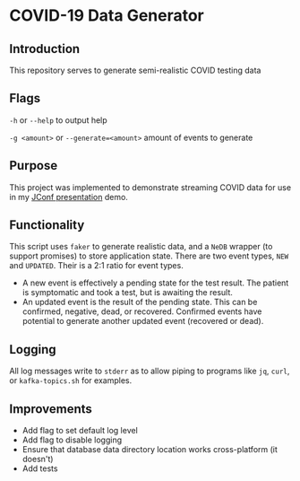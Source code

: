 # COVID-19 Data Generator

## Introduction

This repository serves to generate semi-realistic COVID testing data

## Flags

`-h` or `--help` to output help

`-g <amount>` or `--generate=<amount>` amount of events to generate

## Purpose 

This project was implemented to demonstrate streaming COVID data for use in my
[JConf presentation](https://jconf.dev/session/?id=2521) demo.

## Functionality

This script uses `faker` to generate realistic data, and a `NeDB` wrapper (to
support promises) to store application state. There are two event types, `NEW`
and `UPDATED`. Their is a 2:1 ratio for event types.

* A new event is effectively a pending state for the test result. The patient is
  symptomatic and took a test, but is awaiting the result.
* An updated event is the result of the pending state. This can be confirmed,
  negative, dead, or recovered. Confirmed events have potential to generate
  another updated event (recovered or dead).


## Logging

All log messages write to `stderr` as to allow piping to programs like `jq`,
`curl`, or `kafka-topics.sh` for examples.


## Improvements

* Add flag to set default log level
* Add flag to disable logging
* Ensure that database data directory location works cross-platform (it doesn't)
* Add tests
